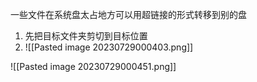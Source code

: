 一些文件在系统盘太占地方可以用超链接的形式转移到别的盘 


1. 先把目标文件夹剪切到目标位置 
2. ![[Pasted image 20230729000403.png]]


![[Pasted image 20230729000451.png]]